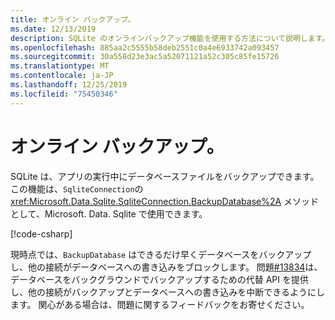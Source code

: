 ```yaml
---
title: オンライン バックアップ。
ms.date: 12/13/2019
description: SQLite のオンラインバックアップ機能を使用する方法について説明します。
ms.openlocfilehash: 885aa2c5555b58deb2551c0a4e6933742a093457
ms.sourcegitcommit: 30a558d23e3ac5a52071121a52c305c85fe15726
ms.translationtype: MT
ms.contentlocale: ja-JP
ms.lasthandoff: 12/25/2019
ms.locfileid: "75450346"
---
```

# <a name="online-backup"></a>オンライン バックアップ。

SQLite は、アプリの実行中にデータベースファイルをバックアップできます。 この機能は、`SqliteConnection`の <xref:Microsoft.Data.Sqlite.SqliteConnection.BackupDatabase%2A> メソッドとして、Microsoft. Data. Sqlite で使用できます。

[!code-csharp[](../../../../samples/snippets/standard/data/sqlite/BackupSample/Program.cs?name=snippet_Backup)]

現時点では、`BackupDatabase` はできるだけ早くデータベースをバックアップし、他の接続がデータベースへの書き込みをブロックします。 問題[#13834](https://github.com/aspnet/EntityFrameworkCore/issues/13834)は、データベースをバックグラウンドでバックアップするための代替 API を提供し、他の接続がバックアップとデータベースへの書き込みを中断できるようにします。 関心がある場合は、問題に関するフィードバックをお寄せください。
